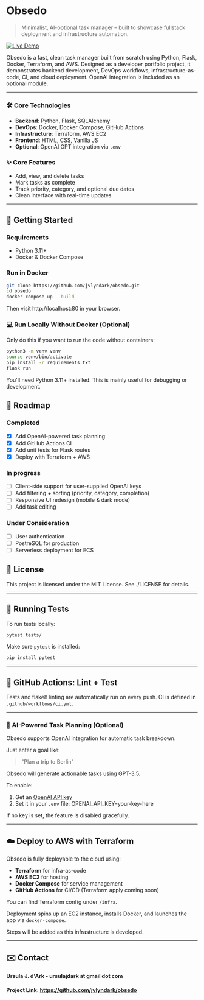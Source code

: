 # Obsedo

> Minimalist, AI-optional task manager – built to showcase fullstack deployment and infrastructure automation.

[![Live Demo](https://img.shields.io/badge/Live%20Demo-obsedo.jvlyndark.com-blue?style=flat-square)](http://obsedo.jvlyndark.com)

Obsedo is a fast, clean task manager built from scratch using Python, Flask, Docker, Terraform, and AWS. Designed as a developer portfolio project, it demonstrates backend development, DevOps workflows, infrastructure-as-code, CI, and cloud deployment. OpenAI integration is included as an optional module.

---

### 🛠️ Core Technologies

- **Backend**: Python, Flask, SQLAlchemy
- **DevOps**: Docker, Docker Compose, GitHub Actions
- **Infrastructure**: Terraform, AWS EC2
- **Frontend**: HTML, CSS, Vanilla JS
- **Optional**: OpenAI GPT integration via `.env`

### ✨ Core Features

- Add, view, and delete tasks
- Mark tasks as complete
- Track priority, category, and optional due dates
- Clean interface with real-time updates

---

## 🚀 Getting Started

### Requirements

- Python 3.11+
- Docker & Docker Compose

### Run in Docker

```bash
git clone https://github.com/jvlyndark/obsedo.git
cd obsedo
docker-compose up --build
```

Then visit http://localhost:80 in your browser.

### 💻 Run Locally Without Docker (Optional)

Only do this if you want to run the code without containers:

```bash
python3 -m venv venv
source venv/bin/activate
pip install -r requirements.txt
flask run
```

You'll need Python 3.11+ installed. This is mainly useful for debugging or development.

## 🧩 Roadmap

### Completed

- [x] Add OpenAI-powered task planning
- [x] Add GitHub Actions CI
- [x] Add unit tests for Flask routes
- [x] Deploy with Terraform + AWS

### In progress

- [ ] Client-side support for user-supplied OpenAI keys
- [ ] Add filtering + sorting (priority, category, completion)
- [ ] Responsive UI redesign (mobile & dark mode)
- [ ] Add task editing

### Under Consideration

- [ ] User authentication
- [ ] PostreSQL for production
- [ ] Serverless deployment for ECS

## 📄 License

This project is licensed under the MIT License.
See ./LICENSE for details.

---

## 🧪 Running Tests

To run tests locally:

```bash
pytest tests/
```

Make sure `pytest` is installed:

```bash
pip install pytest
```

---

## 🔁 GitHub Actions: Lint + Test

Tests and flake8 linting are automatically run on every push. CI is defined in `.github/workflows/ci.yml`.

---

### 🤖 AI-Powered Task Planning (Optional)

Obsedo supports OpenAI integration for automatic task breakdown.

Just enter a goal like:

> "Plan a trip to Berlin"

Obsedo will generate actionable tasks using GPT-3.5.

To enable:

1. Get an [OpenAI API key](https://platform.openai.com/account/api-keys)
2. Set it in your `.env` file:
   OPENAI_API_KEY=your-key-here

If no key is set, the feature is disabled gracefully.

---

## ☁️ Deploy to AWS with Terraform

Obsedo is fully deployable to the cloud using:

- **Terraform** for infra-as-code
- **AWS EC2** for hosting
- **Docker Compose** for service management
- **GitHub Actions** for CI/CD (Terraform apply coming soon)

You can find Terraform config under `/infra`.

Deployment spins up an EC2 instance, installs Docker, and launches the app via `docker-compose`.

Steps will be added as this infrastructure is developed.

---

## ✉️ Contact

#### Ursula J. d'Ark - ursulajdark at gmail dot com

#### Project Link: https://github.com/jvlyndark/obsedo
